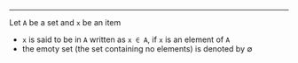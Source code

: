___
Let `A` be a set and `x` be an item
- `x` is said to be in `A` written as `x ∈ A`, if `x` is an element of `A`
- the emoty set (the set containing no elements) is denoted by ∅
